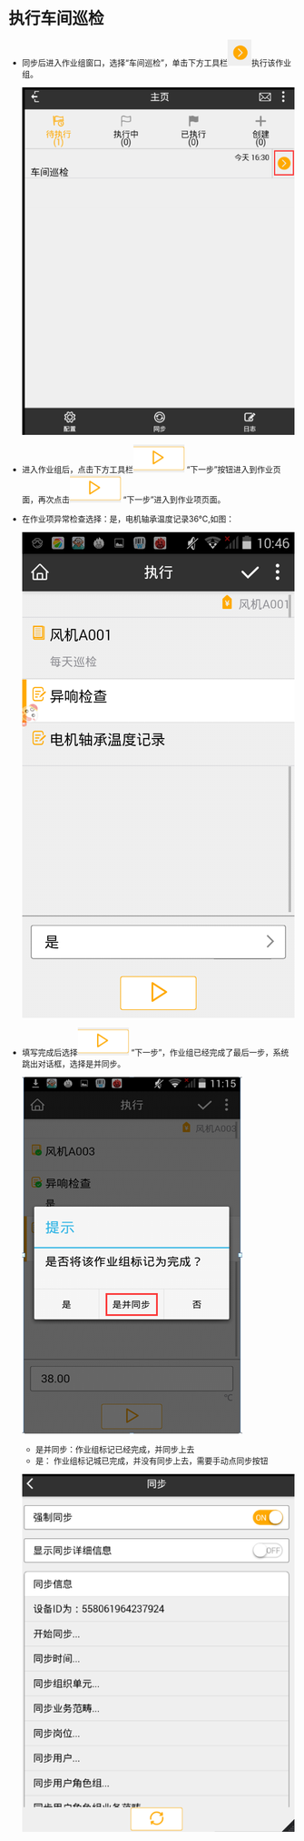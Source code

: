 # 执行车间巡检
* 同步后进入作业组窗口，选择“车间巡检”，单击下方工具栏![](./images/打开按钮.png)执行该作业组。

  ![](./images/打开作业组.png)

* 进入作业组后，点击下方工具栏![](./images/继续按钮.png)    “下一步”按钮进入到作业页面，再次点击![](./images/继续按钮.png)  “下一步”进入到作业项页面。

* 在作业项异常检查选择：是，电机轴承温度记录36℃,如图：

  ![](./images/执行作业项.png)

* 填写完成后选择![](./images/继续按钮.png)  “下一步”，作业组已经完成了最后一步，系统跳出对话框，选择是并同步。

  ![](./images/是否同步作业组.png)

  * 是并同步：作业组标记已经完成，并同步上去
  * 是： 作业组标记城已完成，并没有同步上去，需要手动点同步按钮

  ![](./images/同步进行中.png)